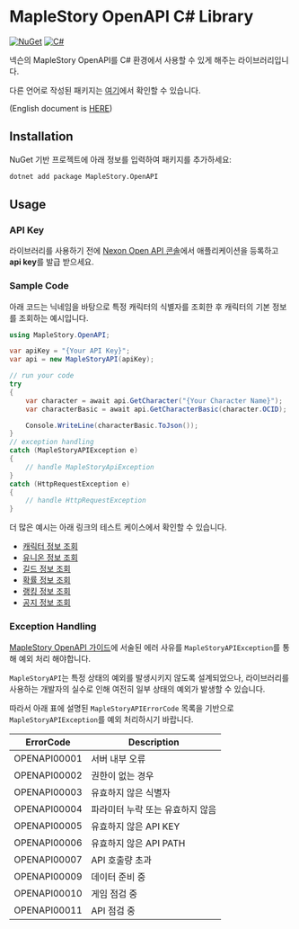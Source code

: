 # MapleStory OpenAPI C# Library

[![NuGet](https://img.shields.io/nuget/v/MapleStory.OpenAPI)](https://www.nuget.org/packages/MapleStory.OpenAPI)
[![C#](https://github.com/SpiralMoon/maplestory.openapi/actions/workflows/csharp_test.yaml/badge.svg)](https://github.com/SpiralMoon/maplestory.openapi/actions/workflows/csharp_test.yaml)

넥슨의 MapleStory OpenAPI를 C# 환경에서 사용할 수 있게 해주는 라이브러리입니다.

다른 언어로 작성된 패키지는 [여기](https://github.com/SpiralMoon/maplestory.openapi)에서 확인할 수 있습니다.

(English document is [HERE](https://github.com/SpiralMoon/maplestory.openapi/blob/master/csharp/README-en.md))

## Installation

NuGet 기반 프로젝트에 아래 정보를 입력하여 패키지를 추가하세요:

```bash
dotnet add package MapleStory.OpenAPI
```

## Usage

### API Key

라이브러리를 사용하기 전에 [Nexon Open API 콘솔](https://openapi.nexon.com/my-application/)에서 애플리케이션을 등록하고 **api key**를 발급 받으세요.

### Sample Code

아래 코드는 닉네임을 바탕으로 특정 캐릭터의 식별자를 조회한 후 캐릭터의 기본 정보를 조회하는 예시입니다.

```csharp
using MapleStory.OpenAPI;

var apiKey = "{Your API Key}";
var api = new MapleStoryAPI(apiKey);

// run your code
try
{
    var character = await api.GetCharacter("{Your Character Name}");
    var characterBasic = await api.GetCharacterBasic(character.OCID);

    Console.WriteLine(characterBasic.ToJson());
}
// exception handling
catch (MapleStoryAPIException e)
{
    // handle MapleStoryApiException
}
catch (HttpRequestException e)
{
    // handle HttpRequestException
}
```

더 많은 예시는 아래 링크의 테스트 케이스에서 확인할 수 있습니다.

- [캐릭터 정보 조회](https://github.com/SpiralMoon/maplestory.openapi/blob/master/csharp/MapleStory.Test/CharacterAPI.cs)
- [유니온 정보 조회](https://github.com/SpiralMoon/maplestory.openapi/blob/master/csharp/MapleStory.Test/UnionAPI.cs)
- [길드 정보 조회](https://github.com/SpiralMoon/maplestory.openapi/blob/master/csharp/MapleStory.Test/GuildAPI.cs)
- [확률 정보 조회](https://github.com/SpiralMoon/maplestory.openapi/blob/master/csharp/MapleStory.Test/HistoryAPI.cs)
- [랭킹 정보 조회](https://github.com/SpiralMoon/maplestory.openapi/blob/master/csharp/MapleStory.Test/RankingAPI.cs)
- [공지 정보 조회](https://github.com/SpiralMoon/maplestory.openapi/blob/master/csharp/MapleStory.Test/NoticeAPI.cs)

### Exception Handling

[MapleStory OpenAPI 가이드](https://openapi.nexon.com/guide/request-api)에 서술된 에러 사유를 `MapleStoryAPIException`를 통해 예외 처리 해야합니다.

`MapleStoryAPI`는 특정 상태의 예외를 발생시키지 않도록 설계되었으나, 라이브러리를 사용하는 개발자의 실수로 인해 여전히 일부 상태의 예외가 발생할 수 있습니다.

따라서 아래 표에 설명된 `MapleStoryAPIErrorCode` 목록을 기반으로 `MapleStoryAPIException`를 예외 처리하시기 바랍니다.

| ErrorCode    | Description       |
|--------------|-------------------|
| OPENAPI00001 | 서버 내부 오류          |
| OPENAPI00002 | 권한이 없는 경우         |
| OPENAPI00003 | 유효하지 않은 식별자       |
| OPENAPI00004 | 파라미터 누락 또는 유효하지 않음 |
| OPENAPI00005 | 유효하지 않은 API KEY   |
| OPENAPI00006 | 유효하지 않은 API PATH  |
| OPENAPI00007 | API 호출량 초과        |
| OPENAPI00009 | 데이터 준비 중          |
| OPENAPI00010 | 게임 점검 중           |
| OPENAPI00011 | API 점검 중          |
